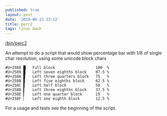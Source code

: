 ```yaml
---
published: true
layout: post
date: '2019-06-23 23:12'
title: perc2
tags: linux bash 
---
```

[/bin/perc2](https://raw.githubusercontent.com/brontosaurusrex/stretchbang/master/bin/perc2)

An attempt to do a script that would show percentage bar with 1/8 of single char resolution, using some unicode block chars

    #U+2588	█	Full block                  100  %
    #U+2589	▉	Left seven eighths block    87.5 %
    #U+258A	▊	Left three quarters block   75   %
    #U+258B	▋	Left five eighths block     62.5 %  
    #U+258C	▌	Left half block             50   %
    #U+258D	▍	Left three eighths block    37.5 %
    #U+258E	▎	Left one quarter block      25   %
    #U+258F	▏	Left one eighth block       12.5 %

For a usage and tests see the beginning of the script.
